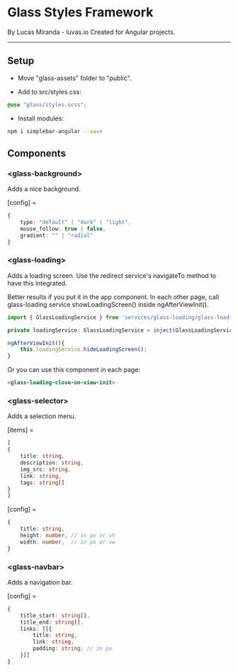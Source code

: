 # Glass Styles Framework
By Lucas Miranda - luvas.io
Created for Angular projects.

---

## Setup

- Move "glass-assets" folder to "public".

- Add to src/styles.css:
```scss
@use "glass/styles.scss";
```

- Install modules:
```bash
npm i simplebar-angular --save
```

## Components

### \<glass-background>
Adds a nice background.

[config] =
```typescript
{
    type: "default" | "dark" | "light",
    mouse_follow: true | false,
    gradient: "" | "radial"
}
```
### \<glass-loading>
Adds a loading screen.
Use the redirect service's navigateTo method to have this integrated.

Better results if you put it in the app component.
In each other page, call glass-loading service showLoadingScreen() inside ngAfterViewInit().
```typescript
import { GlassLoadingService } from 'services/glass-loading/glass-loading.service';

private loadingService: GlassLoadingService = inject(GlassLoadingService);

ngAfterViewInit(){
    this.loadingService.hideLoadingScreen();
}
```
Or you can use this component in each page: 
```html
<glass-loading-close-on-view-init>
```

### \<glass-selector>
Adds a selection menu.

[items] =
```typescript
[
{
    title: string,
    description: string,
    img_src: string,
    link: string,
    tags: string[]
}
]
```
[config] =
```typescript
{
    title: string,
    height: number, // in px or vh
    width: number,  // in px or vw
}
```

### \<glass-navbar>
Adds a navigation bar.

[config] =
```typescript
{
    title_start: string[],
    title_end: string[],
    links: [[{
        title: string,
        link: string,
        padding: string, // in px
    }]]
}
```
